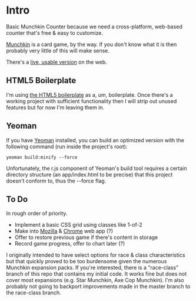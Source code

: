 # Intro

Basic Munchkin Counter because we need a cross-platform, web-based counter that's free & easy to customize.

[Munchkin](http://www.worldofmunchkin.com/game/) is a card game, by the way. If you don't know what it is then probably very little of this will make sense.

There's a [live, usable version](http://phette.net/munchkin-counter/) on the web.

## HTML5 Boilerplate

I'm using [the HTML5 boilerplate](http://html5boilerplate.com/) as a, um, boilerplate. Once there's a working project with sufficient functionality then I will strip out unused features but for now I'm leaving them in.

## Yeoman

If you have [Yeoman](http://yeoman.io/) installed, you can build an optimized version with the following command (run inside the project's root):

    yeoman build:minify --force

Unfortunately, the r.js component of Yeoman's build tool requires a certain directory structure (an app/index.html to be precise) that this project doesn't conform to, thus the --force flag.

## To Do

In rough order of priority.

- Implement a basic CSS grid using classes like 1-of-2
- Make into [Mozilla](https://developer.mozilla.org/en-US/docs/Apps/Manifest) & [Chrome](https://developers.google.com/chrome/apps/docs/developers_guide) web app (?)
- Offer to restore previous game if there's content in storage
- Record game progress, offer to chart later (?)

I originally intended to have select options for race & class characteristics but that quickly proved to be too burdensome given the numerous Munchkin expansion packs. If you're interested, there is a "race-class" branch of this repo that contains my initial code. It works fine but does not cover most expansions (e.g. Star Munchkin, Axe Cop Munchkin). I'm also probably not going to backport improvements made in the master branch to the race-class branch.
